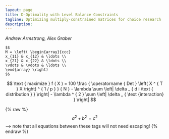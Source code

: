 ```yaml
---
layout: page
title: D-Optimality with Level Balance Constraints
tagline: Optimizing multiply-constrained matrices for choice research
description:
---
```

*Andrew Armstrong, Alex Graber*

```
$$
M = \left( \begin{array}{ccc}
x_{11} & x_{12} & \ldots \\
x_{21} & x_{22} & \ldots \\
\vdots & \vdots & \ldots \\
\end{array} \right)
$$
```

$$ 
\text { maximize } f ( X ) = 100 \frac { \operatorname { Det } \left( X ^ { T } X \right) ^ { 1 / p } } { N } - \lambda \sum \left| \delta _ { d i \text { distribution } } \right| - \lambda ^ { 2 } \sum \left| \delta _ { \text {interaction} } \right|
$$


{% raw %}
$$a^2 + b^2 = c^2$$ --> note that all equations between these tags will not need escaping! 
{% endraw %}

